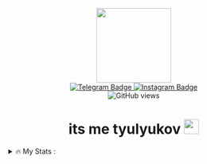<div id="header" align="center">
  <img width="150" src="https://media1.giphy.com/media/jdPMeyv9rn0hZHh8n9/giphy.gif"></img>
  
  <div id="badges">
    <a href="https://t.me/tyulyukov">
      <img src="https://img.shields.io/badge/Telegram-blue?style=for-the-badge&logo=telegram&logoColor=white" alt="Telegram Badge"/>
    </a>
    <a href="https://www.instagram.com/tyulyukoff/">
      <img src="https://img.shields.io/badge/Instagram-red?style=for-the-badge&logo=instagram&logoColor=white" alt="Instagram Badge"/>
    </a>
  </div>
  
  <img src="https://komarev.com/ghpvc/?username=tyulyukov&style=flat-square&color=blue" alt="GitHub views"/>
  
  <h1>
    its me tyulyukov
    <img id="waving-emoji" src="https://media.giphy.com/media/hvRJCLFzcasrR4ia7z/giphy.gif" width="30px"/>
  </h1>
</div>

<!--<details>
<summary>☁️ About me :</summary>
- Im a 16 yo student from Ukraine, studying coding for 2 years.
</details>

<details>
<summary>📇 Experience (Software + Web) :</summary>

- 🛠️: Languages: C++, C#, JS
- 🔭: Platforms: .NET, NodeJS
- 👨‍💻: Technologies: Vue, React, Angular, ASP.NET, WPF
- 📊: Databases: MongoDB, MySQL, Firebase
</details>-->
  
<details>
<summary>🔥 My Stats :</summary>

[![GitHub Streak](http://github-readme-streak-stats.herokuapp.com?user=tyulyukov&theme=dark&background=000000)](https://git.io/streak-stats)

[![Top Langs](https://github-readme-stats.vercel.app/api/top-langs/?username=tyulyukov&layout=compact&theme=vision-friendly-dark)](https://github.com/anuraghazra/github-readme-stats)
</details>

